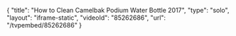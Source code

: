 {
    "title": "How to Clean Camelbak Podium Water Bottle 2017",
    "type": "solo",
    "layout": "iframe-static",
    "videoId": "85262686",
    "url": "\/tvpembed\/85262686"
}